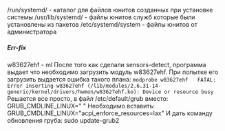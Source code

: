 
/run/systemd/   - каталог для файлов юнитов  созданных при установке системы
/usr/lib/systemd/ - файлы юнитов служб которые были установлены из пакетов
/etc/systemd/system - файлы юнитов от администратора

























##### Err-fix
w83627ehf - ml
После того как сделали sensors-detect, программа выдает что необходимо загрузить модуль w83627ehf.
При попытке его загрузить выдается ошибка такого плана: `modprobe w83627ehf   FATAL: Error inserting w83627ehf (/lib/modules/2.6.31-14-generic/kernel/drivers/hwmon/w83627ehf.ko): Device or resource busy`
Решается все просто, в файл /etc/default/grub вместо: GRUB_CMDLINE_LINUX=" "
Необходимо вставить: GRUB_CMDLINE_LINUX="acpi_enforce_resources=lax"
И дать команду обновления груба: sudo update-grub2